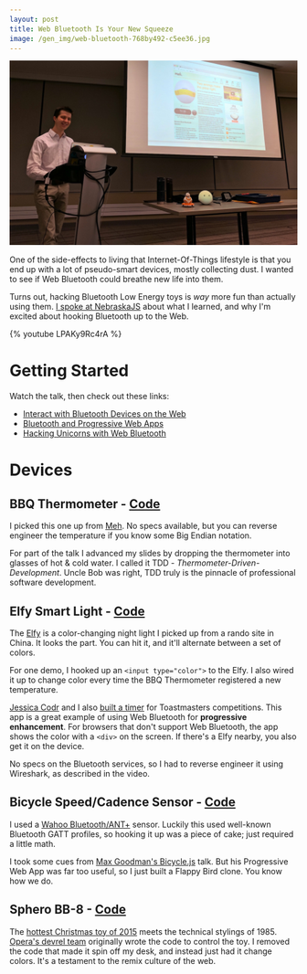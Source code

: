 ```yaml
---
layout: post
title: Web Bluetooth Is Your New Squeeze
image: /gen_img/web-bluetooth-768by492-c5ee36.jpg
---
```


![Web Bluetooth](../images/web-bluetooth.jpg)

One of the side-effects to living that Internet-Of-Things lifestyle is that you end up with a lot of pseudo-smart devices, mostly collecting dust.
I wanted to see if Web Bluetooth could breathe new life into them.

Turns out, hacking Bluetooth Low Energy toys is _way_ more fun than actually using them.
[I spoke at NebraskaJS](nebraskajs.com) about what I learned, and why I'm excited about hooking Bluetooth up to the Web.

{% youtube LPAKy9Rc4rA %}

# Getting Started

Watch the talk, then check out these links:

- [Interact with Bluetooth Devices on the Web](https://developers.google.com/web/updates/2015/07/interact-with-ble-devices-on-the-web)
- [Bluetooth and Progressive Web Apps](https://medium.com/@urish/start-building-with-web-bluetooth-and-progressive-web-apps-6534835959a6#.2pqsde5i8)
- [Hacking Unicorns with Web Bluetooth](https://www.contextis.com/resources/blog/hacking-unicorns-web-bluetooth/)

# Devices

## BBQ Thermometer - [Code](https://github.com/mattdsteele/web-bluetooth/blob/master/src/bt/bbq.js)

I picked this one up from [Meh](https://meh.com/deals/grill-right-bluetooth-bbq-thermometer-1).
No specs available, but you can reverse engineer the temperature if you know some Big Endian notation.

For part of the talk I advanced my slides by dropping the thermometer into glasses of hot & cold water.
I called it TDD - _Thermometer-Driven-Development_.
Uncle Bob was right, TDD truly is the pinnacle of professional software development.

## Elfy Smart Light - [Code](https://github.com/mattdsteele/web-bluetooth/blob/master/src/bt/elfy.js)

The [Elfy](http://en.emie.com/emie-elfy-smart-light) is a color-changing night light I picked up from a rando site in China. It looks the part.
You can hit it, and it'll alternate between a set of colors.

For one demo, I hooked up an `<input type="color">` to the Elfy.
I also wired it up to change color every time the BBQ Thermometer registered a new temperature.

[Jessica Codr](https://twitter.com/jcake09) and I also [built a timer](https://github.com/JCake/toasty-timer) for Toastmasters competitions.
This app is a great example of using Web Bluetooth for **progressive enhancement**.
For browsers that don't support Web Bluetooth, the app shows the color with a `<div>` on the screen.
If there's a Elfy nearby, you also get it on the device.

No specs on the Bluetooth services, so I had to reverse engineer it using Wireshark, as described in the video.

## Bicycle Speed/Cadence Sensor - [Code](https://github.com/mattdsteele/web-bluetooth/blob/master/src/bt/cycling.js)

I used a [Wahoo Bluetooth/ANT+](http://www.wahoofitness.com/devices/wahoo-blue-sc-speed-and-cadence-sensor) sensor. Luckily this used well-known Bluetooth GATT profiles, so hooking it up was a piece of cake; just required a little math.

I took some cues from [Max Goodman's Bicycle.js](https://github.com/chromakode/bicyclejs-talk) talk.
But his Progressive Web App was far too useful, so I just built a Flappy Bird clone. You know how we do.

## Sphero BB-8 - [Code](https://github.com/mattdsteele/bb8-simon/blob/master/src/sphero-bb8.js)

The [hottest Christmas toy of 2015](http://www.sphero.com/starwars/bb8) meets the technical stylings of 1985.
[Opera's devrel team](https://github.com/operasoftware/bb8) originally wrote the code to control the toy.
I removed the code that made it spin off my desk, and instead just had it change colors.
It's a testament to the remix culture of the web.
